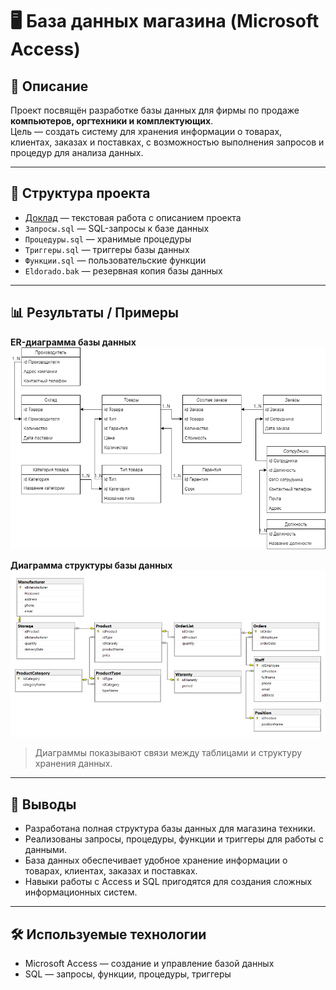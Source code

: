 # 🖥 База данных магазина (Microsoft Access)

## 📌 Описание
Проект посвящён разработке базы данных для фирмы по продаже **компьютеров, оргтехники и комплектующих**.  
Цель — создать систему для хранения информации о товарах, клиентах, заказах и поставках, с возможностью выполнения запросов и процедур для анализа данных.

---

## 📂 Структура проекта

- [Доклад](Доклад.pdf) — текстовая работа с описанием проекта  
- `Запросы.sql` — SQL-запросы к базе данных  
- `Процедуры.sql` — хранимые процедуры  
- `Триггеры.sql` — триггеры базы данных  
- `Функции.sql` — пользовательские функции  
- `Eldorado.bak` — резервная копия базы данных

---

## 📊 Результаты / Примеры

**ER-диаграмма базы данных**  
![ER-диаграмма](ERDiag.png)

**Диаграмма структуры базы данных**  
![BD-диаграмма](BDDiag.png)

> Диаграммы показывают связи между таблицами и структуру хранения данных.

---

## 🔎 Выводы
- Разработана полная структура базы данных для магазина техники.  
- Реализованы запросы, процедуры, функции и триггеры для работы с данными.  
- База данных обеспечивает удобное хранение информации о товарах, клиентах, заказах и поставках.  
- Навыки работы с Access и SQL пригодятся для создания сложных информационных систем.

---

## 🛠 Используемые технологии
- Microsoft Access — создание и управление базой данных  
- SQL — запросы, функции, процедуры, триггеры
